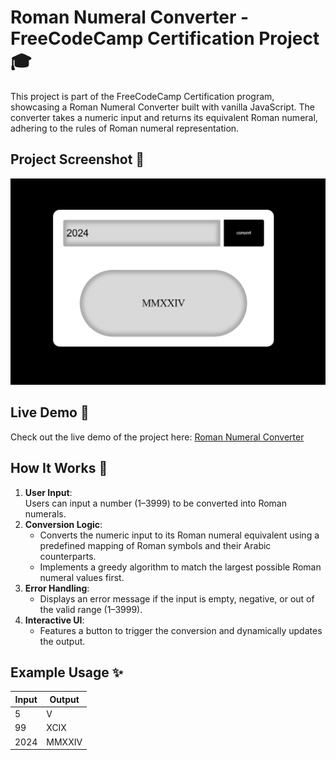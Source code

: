 # Roman Numeral Converter - FreeCodeCamp Certification Project 🎓

This project is part of the FreeCodeCamp Certification program, showcasing a Roman Numeral Converter built with vanilla JavaScript. The converter takes a numeric input and returns its equivalent Roman numeral, adhering to the rules of Roman numeral representation.

## Project Screenshot 📸
![Project Screenshot](https://raw.githubusercontent.com/izzel24/Roman-Numeral-Converter/main/screenshot_project.png)

## Live Demo 🚀
Check out the live demo of the project here: [Roman Numeral Converter](https://izzel24.github.io/Roman-Numeral-Converter/)

## How It Works 🔧
1. **User Input**:  
   Users can input a number (1–3999) to be converted into Roman numerals.
2. **Conversion Logic**:  
   - Converts the numeric input to its Roman numeral equivalent using a predefined mapping of Roman symbols and their Arabic counterparts.
   - Implements a greedy algorithm to match the largest possible Roman numeral values first.
3. **Error Handling**:  
   - Displays an error message if the input is empty, negative, or out of the valid range (1–3999).
4. **Interactive UI**:  
   - Features a button to trigger the conversion and dynamically updates the output.

## Example Usage ✨
| Input | Output     |
|-------|------------|
| 5     | V          |
| 99    | XCIX       |
| 2024  | MMXXIV     |



